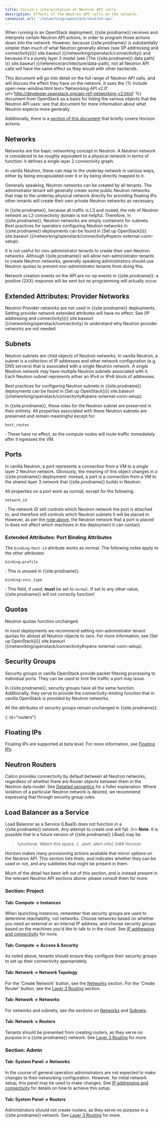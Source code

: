 ```yaml
---
title: Calico's interpretation of Neutron API calls
description: Effects of the Neutron API calls on the network.
canonical_url: '/networking/openstack/neutron-api'
---
```


When running in an OpenStack deployment, {{site.prodname}} receives and interprets
certain Neutron API actions, in order to program those actions down into
the network. However, because {{site.prodname}} is substantially simpler than much
of what Neutron generally allows (see [IP addressing and connectivity]({{ site.baseurl }}/networking/openstack/connectivity)) and because it's a purely layer 3 model (see [The {{site.prodname}} data path]({{ site.baseurl }}/reference/architecture/data-path), not all Neutron API calls will have the same effect as they would with other backends.

This document will go into detail on the full range of Neutron API
calls, and will discuss the effect they have on the network. It uses the {% include open-new-window.html text='Networking API v2.0' url='http://developer.openstack.org/api-ref-networking-v2.html' %}
document from OpenStack as a basis for listing the various objects that
the Neutron API uses: see that document for more information about what
Neutron expects more generally.

Additionally, there is a [section of this document](#horizon) that briefly covers
Horizon actions.

## Networks

Networks are the basic networking concept in Neutron. A Neutron network
is considered to be roughly equivalent to a physical network in terms of
function: it defines a single layer 2 connectivity graph.

In vanilla Neutron, these can map to the underlay network in various
ways, either by being encapsulated over it or by being directly mapped
to it.

Generally speaking, Neutron networks can be created by all tenants. The
administrator tenant will generally create some public Neutron networks
that map to the underlay physical network directly for providing
floating IPs: other tenants will create their own private Neutron
networks as necessary.

In {{site.prodname}}, because all traffic is L3 and routed, the role of Neutron
network as L2 connectivity domain is not helpful. Therefore, in {{site.prodname}},
Neutron networks are simply containers for subnets. Best practices for
operators configuring Neutron networks in {{site.prodname}} deployments can be
found in [Set up OpenStack]({{ site.baseurl }}/networking/openstack/connectivity#opens-external-conn-setup).

It is not useful for non-administrator tenants to create their own
Neutron networks. Although {{site.prodname}} will allow non-administrator tenants
to create Neutron networks, generally speaking administrators should use
Neutron quotas to prevent non-administrator tenants from doing this.

Network creation events on the API are no-op events in {{site.prodname}}: a
positive (2XX) response will be sent but no programming will actually
occur.

Extended Attributes: Provider Networks
--------------------------------------

Neutron Provider networks are not used in {{site.prodname}} deployments. Setting
provider network extended attributes will have no effect. See
[IP addressing and connectivity]({{ site.baseurl }}/networking/openstack/connectivity) to understand why Neutron provider networks are not
needed.

## Subnets

Neutron subnets are child objects of Neutron networks. In vanilla
Neutron, a subnet is a collection of IP addresses and other network
configuration (e.g. DNS servers) that is associated with a single
Neutron network. A single Neutron network may have multiple Neutron
subnets associated with it. Each Neutron subnet represents either an
IPv4 or IPv6 block of addresses.

Best practices for configuring Neutron subnets in {{site.prodname}} deployments can
be found in [Set up OpenStack]({{ site.baseurl }}/networking/openstack/connectivity#opens-external-conn-setup).

In {{site.prodname}}, these roles for the Neutron subnet are preserved in their
entirety. All properties associated with these Neutron subnets are
preserved and remain meaningful except for:

`host_routes`

:   These have no effect, as the compute nodes will route traffic
    immediately after it egresses the VM.

## Ports

In vanilla Neutron, a port represents a connection from a VM to a single
layer 2 Neutron network. Obviously, the meaning of this object changes
in a {{site.prodname}} deployment: instead, a port is a connection from a VM to the
shared layer 3 network that {{site.prodname}} builds in Neutron.

All properties on a port work as normal, except for the following:

`network_id`

:   The network ID still controls which Neutron network the port is
    attached to, and therefore still controls which Neutron subnets it
    will be placed in. However, as per the [note above](#networks),
    the Neutron network that a port is placed in does not affect which
    machines in the deployment it can contact.

### Extended Attributes: Port Binding Attributes

The `binding:host-id` attribute works as normal. The following notes
apply to the other attributes:

`binding:profile`

:   This is unused in {{site.prodname}}.

`binding:vnic_type`

:   This field, if used, **must** be set to `normal`. If set to any
    other value, {{site.prodname}} will not correctly function!

## Quotas

Neutron quotas function unchanged.

In most deployments we recommend setting non-administrator tenant quotas
for almost all Neutron objects to zero. For more information, see [Set up OpenStack]({{ site.baseurl }}/networking/openstack/connectivity#opens-external-conn-setup).

## Security Groups

Security groups in vanilla OpenStack provide packet filtering processing
to individual ports. They can be used to limit the traffic a port may
issue.

In {{site.prodname}}, security groups have all the same function. Additionally,
they serve to provide the connectivity-limiting function that in vanilla
OpenStack is provided by Neutron networks.

All the attributes of security groups remain unchanged in {{site.prodname}}.

{: id="routers"}

## Floating IPs

Floating IPs are supported at beta level. For more information, see [Floating IPs](floating-ips).

## Neutron Routers

Calico provides connectivity by default between all Neutron networks,
regardless of whether there are Router objects between them in the Neutron data
model.  See [Detailed semantics](semantics) for a
fuller explanation.  Where isolation of a particular Neutron network is
desired, we recommend expressing that through security group rules.

## Load Balancer as a Service

Load Balancer as a Service (LBaaS) does not function in a {{site.prodname}} network. Any
attempt to create one will fail.
/n> **Note**: It is possible that in a future version of {{site.prodname}} LBaaS may be
> functional. Watch this space.
{: .alert .alert-info}
/n## Horizon

Horizon makes many provisioning actions available that mirror options on
the Neutron API. This section lists them, and indicates whether they can
be used or not, and any subtleties that might be present in them.

Much of the detail has been left out of this section, and is instead
present in the relevant Neutron API sections above: please consult them
for more.

### Section: Project

#### Tab: Compute -&gt; Instances

When launching instances, remember that security groups are used to
determine reachability, not networks. Choose networks based on whether
you need an external or an internal IP address, and choose security
groups based on the machines you'd like to talk to in the cloud. See
[IP addressing and connectivity](connectivity) for more.

#### Tab: Compute -&gt; Access & Security

As noted above, tenants should ensure they configure their security
groups to set up their connectivity appropriately.

#### Tab: Network -&gt; Network Topology

For the 'Create Network' button, see the [Networks](#networks) section.
For the 'Create Router' button, see the [Layer 3 Routing](#routers) section.

#### Tab: Network -&gt; Networks

For networks and subnets, see the sections on [Networks](#networks) and
[Subnets](#subnets).

#### Tab: Network -&gt; Routers

Tenants should be prevented from creating routers, as they serve no
purpose in a {{site.prodname}} network. See [Layer 3 Routing](#routers) for more.

### Section: Admin

#### Tab: System Panel -&gt; Networks

In the course of general operation administrators are not expected to
make changes to their networking configuration. However, for initial
network setup, this panel may be used to make changes. See
[IP addressing and connectivity](connectivity) for details on how to achieve this setup.

#### Tab: System Panel -&gt; Routers

Administrators should not create routers, as they serve no purpose in a
{{site.prodname}} network. See [Layer 3 Routing](#routers) for more.
